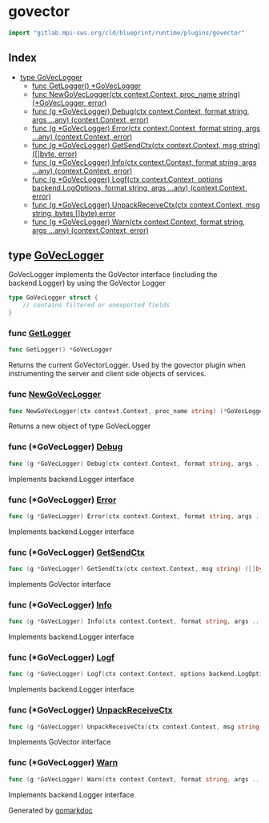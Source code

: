 <!-- Code generated by gomarkdoc. DO NOT EDIT -->

# govector

```go
import "gitlab.mpi-sws.org/cld/blueprint/runtime/plugins/govector"
```

## Index

- [type GoVecLogger](<#GoVecLogger>)
  - [func GetLogger\(\) \*GoVecLogger](<#GetLogger>)
  - [func NewGoVecLogger\(ctx context.Context, proc\_name string\) \(\*GoVecLogger, error\)](<#NewGoVecLogger>)
  - [func \(g \*GoVecLogger\) Debug\(ctx context.Context, format string, args ...any\) \(context.Context, error\)](<#GoVecLogger.Debug>)
  - [func \(g \*GoVecLogger\) Error\(ctx context.Context, format string, args ...any\) \(context.Context, error\)](<#GoVecLogger.Error>)
  - [func \(g \*GoVecLogger\) GetSendCtx\(ctx context.Context, msg string\) \(\[\]byte, error\)](<#GoVecLogger.GetSendCtx>)
  - [func \(g \*GoVecLogger\) Info\(ctx context.Context, format string, args ...any\) \(context.Context, error\)](<#GoVecLogger.Info>)
  - [func \(g \*GoVecLogger\) Logf\(ctx context.Context, options backend.LogOptions, format string, args ...any\) \(context.Context, error\)](<#GoVecLogger.Logf>)
  - [func \(g \*GoVecLogger\) UnpackReceiveCtx\(ctx context.Context, msg string, bytes \[\]byte\) error](<#GoVecLogger.UnpackReceiveCtx>)
  - [func \(g \*GoVecLogger\) Warn\(ctx context.Context, format string, args ...any\) \(context.Context, error\)](<#GoVecLogger.Warn>)


<a name="GoVecLogger"></a>
## type [GoVecLogger](<https://gitlab.mpi-sws.org/cld/blueprint2/blueprint/blob/main/runtime/plugins/govector/log.go#L13-L15>)

GoVecLogger implements the GoVector interface \(including the backend.Logger\) by using the GoVector Logger

```go
type GoVecLogger struct {
    // contains filtered or unexported fields
}
```

<a name="GetLogger"></a>
### func [GetLogger](<https://gitlab.mpi-sws.org/cld/blueprint2/blueprint/blob/main/runtime/plugins/govector/log.go#L33>)

```go
func GetLogger() *GoVecLogger
```

Returns the current GoVectorLogger. Used by the govector plugin when instrumenting the server and client side objects of services.

<a name="NewGoVecLogger"></a>
### func [NewGoVecLogger](<https://gitlab.mpi-sws.org/cld/blueprint2/blueprint/blob/main/runtime/plugins/govector/log.go#L20>)

```go
func NewGoVecLogger(ctx context.Context, proc_name string) (*GoVecLogger, error)
```

Returns a new object of type GoVecLogger

<a name="GoVecLogger.Debug"></a>
### func \(\*GoVecLogger\) [Debug](<https://gitlab.mpi-sws.org/cld/blueprint2/blueprint/blob/main/runtime/plugins/govector/log.go#L50>)

```go
func (g *GoVecLogger) Debug(ctx context.Context, format string, args ...any) (context.Context, error)
```

Implements backend.Logger interface

<a name="GoVecLogger.Error"></a>
### func \(\*GoVecLogger\) [Error](<https://gitlab.mpi-sws.org/cld/blueprint2/blueprint/blob/main/runtime/plugins/govector/log.go#L86>)

```go
func (g *GoVecLogger) Error(ctx context.Context, format string, args ...any) (context.Context, error)
```

Implements backend.Logger interface

<a name="GoVecLogger.GetSendCtx"></a>
### func \(\*GoVecLogger\) [GetSendCtx](<https://gitlab.mpi-sws.org/cld/blueprint2/blueprint/blob/main/runtime/plugins/govector/log.go#L38>)

```go
func (g *GoVecLogger) GetSendCtx(ctx context.Context, msg string) ([]byte, error)
```

Implements GoVector interface

<a name="GoVecLogger.Info"></a>
### func \(\*GoVecLogger\) [Info](<https://gitlab.mpi-sws.org/cld/blueprint2/blueprint/blob/main/runtime/plugins/govector/log.go#L62>)

```go
func (g *GoVecLogger) Info(ctx context.Context, format string, args ...any) (context.Context, error)
```

Implements backend.Logger interface

<a name="GoVecLogger.Logf"></a>
### func \(\*GoVecLogger\) [Logf](<https://gitlab.mpi-sws.org/cld/blueprint2/blueprint/blob/main/runtime/plugins/govector/log.go#L98>)

```go
func (g *GoVecLogger) Logf(ctx context.Context, options backend.LogOptions, format string, args ...any) (context.Context, error)
```

Implements backend.Logger interface

<a name="GoVecLogger.UnpackReceiveCtx"></a>
### func \(\*GoVecLogger\) [UnpackReceiveCtx](<https://gitlab.mpi-sws.org/cld/blueprint2/blueprint/blob/main/runtime/plugins/govector/log.go#L43>)

```go
func (g *GoVecLogger) UnpackReceiveCtx(ctx context.Context, msg string, bytes []byte) error
```

Implements GoVector interface

<a name="GoVecLogger.Warn"></a>
### func \(\*GoVecLogger\) [Warn](<https://gitlab.mpi-sws.org/cld/blueprint2/blueprint/blob/main/runtime/plugins/govector/log.go#L74>)

```go
func (g *GoVecLogger) Warn(ctx context.Context, format string, args ...any) (context.Context, error)
```

Implements backend.Logger interface

Generated by [gomarkdoc](<https://github.com/princjef/gomarkdoc>)
